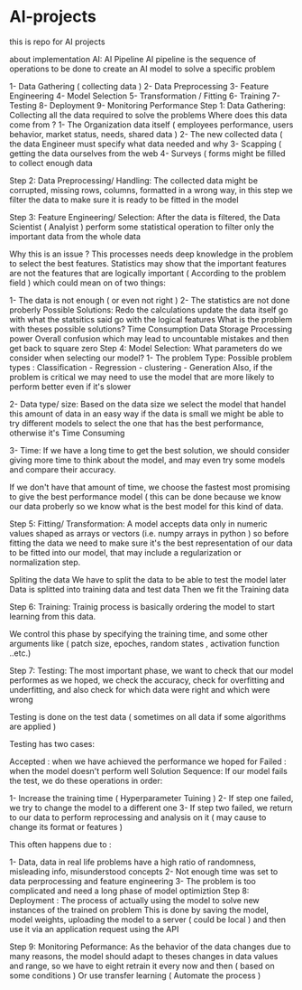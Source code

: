 # AI-projects
this is repo for AI projects 

about implementation AI:
AI Pipeline
AI pipeline is the sequence of operations to be done to create an AI model to solve a specific problem

1- Data Gathering ( collecting data )
2- Data Preprocessing
3- Feature Engineering
4- Model Selection
5- Transformation / Fitting
6- Training
7- Testing
8- Deployment
9- Monitoring Performance
Step 1: Data Gathering:
Collecting all the data required to solve the problems
Where does this data come from ?
1- The Organization data itself ( employees performance, users behavior, market status, needs, shared data )
2- The new collected data ( the data Engineer must specify what data needed and why
3- Scapping ( getting the data ourselves from the web
4- Surveys ( forms might be filled to collect enough data

Step 2: Data Preprocessing/ Handling:
The collected data might be corrupted, missing rows, columns, formatted in a wrong way, in this step we filter the data to make sure it is ready to be fitted in the model

Step 3: Feature Engineering/ Selection:
After the data is filtered, the Data Scientist ( Analyist ) perform some statistical operation to filter only the important data from the whole data

Why this is an issue ?
This processes needs deep knowledge in the problem to select the best features.
Statistics may show that the important features are not the features that are logically important ( According to the problem field ) which could mean on of two things:

1- The data is not enough ( or even not right )
2- The statistics are not done proberly
Possible Solutions:
Redo the calculations
update the data itself
go with what the statsitics said
go with the logical features
What is the problem with theses possible solutions?
Time Consumption
Data Storage
Processing power
Overall confusion which may lead to uncountable mistakes and then get back to square zero
Step 4: Model Selection:
What parameters do we consider when selecting our model?
1- The problem Type:
Possible problem types : Classification - Regression - clustering - Generation
Also, if the problem is critical we may need to use the model that are more likely to perform better even if it's slower

2- Data type/ size:
Based on the data size we select the model that handel this amount of data in an easy way
if the data is small we might be able to try different models to select the one that has the best performance, otherwise it's Time Consuming

3- Time:
If we have a long time to get the best solution, we should consider giving more time to think about the model, and may even try some models and compare their accuracy.

If we don't have that amount of time, we choose the fastest most promising to give the best performance model ( this can be done because we know our data proberly so we know what is the best model for this kind of data.

Step 5: Fitting/ Transformation:
A model accepts data only in numeric values shaped as arrays or vectors (i.e. numpy arrays in python )
so before fitting the data we need to make sure it's the best representation of our data to be fitted into our model, that may include a regularization or normalization step.

Spliting the data
We have to split the data to be able to test the model later
Data is splitted into training data and test data
Then we fit the Training data

Step 6: Training:
Trainig process is basically ordering the model to start learning from this data.

We control this phase by specifying the training time, and some other arguments like ( patch size, epoches, random states , activation function ..etc.)

Step 7: Testing:
The most important phase, we want to check that our model performes as we hoped, we check the accuracy, check for overfitting and underfitting, and also check for which data were right and which were wrong

Testing is done on the test data ( sometimes on all data if some algorithms are applied )

Testing has two cases:

Accepted : when we have achieved the performance we hoped for
Failed : when the model doesn't perform well
Solution Sequence:
If our model fails the test, we do these operations in order:

1- Increase the training time ( Hyperparameter Tuining )
2- If step one failed, we try to change the model to a different one
3- If step two failed, we return to our data to perform reprocessing and analysis on it ( may cause to change its format or features )

This often happens due to :


1- Data, data in real life problems have a high ratio of randomness, misleading info, misunderstood concepts
2- Not enough time was set to data perprocessing and feature engineering
3- The problem is too complicated and need a long phase of model optimiztion
Step 8: Deployment : The process of actually using the model to solve new instances of the trained on problem
This is done by saving the model, model weights, uploading the model to a server ( could be local ) and then use it via an application request using the API

Step 9: Monitoring Peformance:
As the behavior of the data changes due to many reasons, the model should adapt to theses changes in data values and range, so we have to eight retrain it every now and then ( based on some conditions ) Or use transfer learning ( Automate the process )

